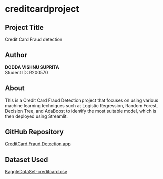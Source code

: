 # creditcardproject
## Project Title
Credit Card Fraud detection

## Author
**DODDA VISHNU SUPRITA**  
Student ID: R200570

## About
This is a Credit Card Fraud Detection project that focuses on using various machine learning techniques such as Logistic Regression, Random Forest, Decision Tree, and AdaBoost to identify the most suitable model, which is then deployed using Streamlit.

## GitHub Repository
[CreditCard Fraud Detection app](https://github.com/vishnusuprita/creditcardproject)


## Dataset Used
[KaggleDataSet-creditcard.csv](https://www.kaggle.com/datasets/mlg-ulb/creditcardfraud)

